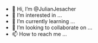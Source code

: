 - 👋 Hi, I’m @JulianJesacher
- 👀 I’m interested in ...
- 🌱 I’m currently learning ...
- 💞️ I’m looking to collaborate on ...
- 📫 How to reach me ...

<!---
JulianJesacher/JulianJesacher is a ✨ special ✨ repository because its `README.md` (this file) appears on your GitHub profile.
You can click the Preview link to take a look at your changes.
--->
